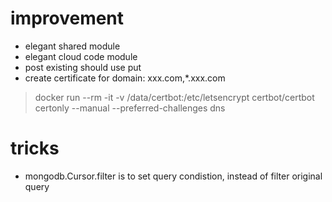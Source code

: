 # improvement
* elegant shared module
* elegant cloud code module
* post existing should use put
* create certificate for domain: xxx.com,*.xxx.com 
>docker run --rm -it -v /data/certbot:/etc/letsencrypt certbot/certbot certonly --manual --preferred-challenges dns




# tricks
* mongodb.Cursor.filter is to set query condistion, instead of filter original query
